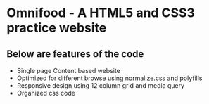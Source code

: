 # Omnifood - A HTML5 and CSS3 practice website

## Below are features of the code

* Single page Content based website
* Optimized for different browse using normalize.css and polyfills
* Responsive design using 12 column grid and media query
* Organized css code
